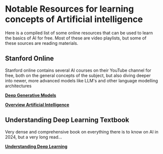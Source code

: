 # Notable Resources for learning concepts of Artificial intelligence

Here is a compiled list of some online resources that can be used to learn the basics of AI for free. Most of these are video playlists, but some of these sources are reading materials.

## Stanford Online

Stanford online contains several AI courses on their YouTube channel for free, both on the general concepts of the subject, but also diving deeper into newer, more advanced models like LLM's and other language modelling architectures

**[Deep Generative Models](https://www.youtube.com/watch?v=XZ0PMRWXBEU&list=PLoROMvodv4rPOWA-omMM6STXaWW4FvJT8)**

**[Overview Artificial Intelligence](https://www.youtube.com/watch?v=J8Eh7RqggsU&list=PLoROMvodv4rO1NB9TD4iUZ3qghGEGtqNX)**

## Understanding Deep Learning Textbook

Very dense and comprehensive book on everything there is to know on AI in 2024, but a very long read...

**[Understanding Deep Learning](https://udlbook.github.io/udlbook/)**